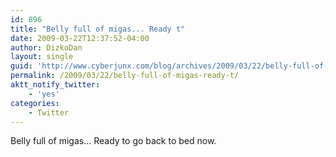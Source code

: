 ```yaml
---
id: 896
title: "Belly full of migas... Ready t"
date: 2009-03-22T12:37:52-04:00
author: DizkoDan
layout: single
guid: 'http://www.cyberjunx.com/blog/archives/2009/03/22/belly-full-of-migas-ready-t/'
permalink: /2009/03/22/belly-full-of-migas-ready-t/
aktt_notify_twitter:
    - 'yes'
categories:
    - Twitter
---
```


Belly full of migas… Ready to go back to bed now.